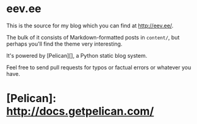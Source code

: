 # eev.ee

This is the source for my blog which you can find at http://eev.ee/.

The bulk of it consists of Markdown-formatted posts in `content/`, but perhaps you'll find the theme  very interesting.

It's powered by [Pelican][], a Python static blog system.

Feel free to send pull requests for typos or factual errors or whatever you have.


#  [Pelican]: http://docs.getpelican.com/
